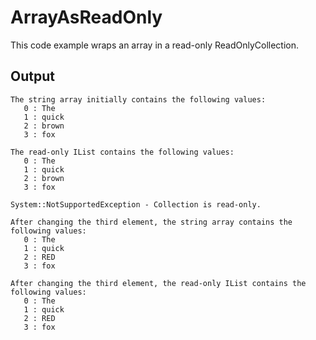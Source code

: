 # ArrayAsReadOnly
This code example wraps an array in a read-only ReadOnlyCollection<T>.

## Output
```
The string array initially contains the following values:
   0 : The
   1 : quick
   2 : brown
   3 : fox

The read-only IList contains the following values:
   0 : The
   1 : quick
   2 : brown
   3 : fox

System::NotSupportedException - Collection is read-only.

After changing the third element, the string array contains the following values:
   0 : The
   1 : quick
   2 : RED
   3 : fox

After changing the third element, the read-only IList contains the following values:
   0 : The
   1 : quick
   2 : RED
   3 : fox
```
